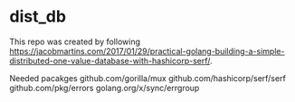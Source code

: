 # dist_db
This repo was created by following https://jacobmartins.com/2017/01/29/practical-golang-building-a-simple-distributed-one-value-database-with-hashicorp-serf/.


Needed pacakges
	github.com/gorilla/mux
	github.com/hashicorp/serf/serf
	github.com/pkg/errors
	golang.org/x/sync/errgroup